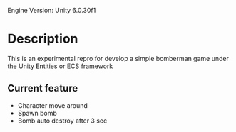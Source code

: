 Engine Version: Unity 6.0.30f1

# Description
This is an experimental repro for develop a simple bomberman game under the Unity Entities or ECS framework

## Current feature
- Character move around
- Spawn bomb
- Bomb auto destroy after 3 sec
